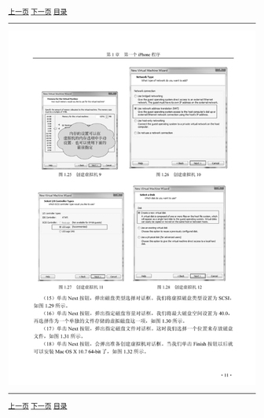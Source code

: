 [上一页](023.md) [下一页](025.md) [目录](../README.md)

***

![024](../images/024.png)

***

[上一页](023.md) [下一页](025.md) [目录](../README.md)